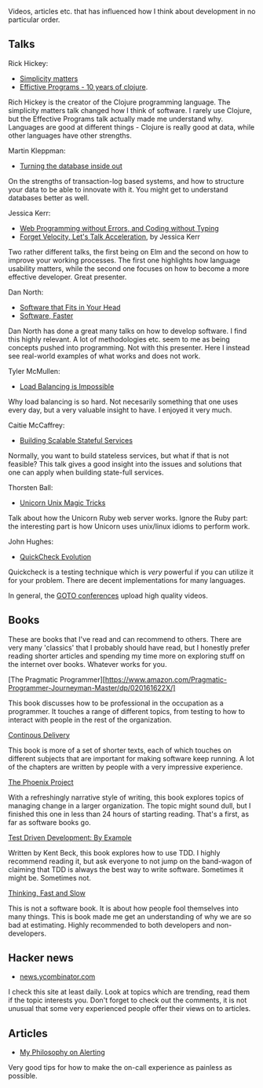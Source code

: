 Videos, articles etc. that has influenced how I think about development in no particular order.

## Talks

Rick Hickey:

- [Simplicity matters](https://www.youtube.com/watch?v=rI8tNMsozo0)
- [Effictive Programs - 10 years of clojure](https://www.youtube.com/watch?v=2V1FtfBDsLU).

Rich Hickey is the creator of the Clojure programming language. The simplicity matters talk changed how I think of software. I rarely use Clojure, but the Effective Programs talk actually made me understand why. Languages are good at different things - Clojure is really good at data, while other languages have other strengths.

Martin Kleppman:

- [Turning the database inside out](https://www.youtube.com/watch?v=fU9hR3kiOK0)

On the strengths of transaction-log based systems, and how to structure your data to be able to innovate with it. You might get to understand databases better as well.

Jessica Kerr:

- [Web Programming without Errors, and Coding without Typing](https://www.youtube.com/watch?v=yFN8Y0Aoflw)
- [Forget Velocity, Let's Talk Acceleration](https://www.youtube.com/watch?v=Lbcyyu8XB_Y), by Jessica Kerr

Two rather different talks, the first being on Elm and the second on how to improve your working processes. The first one highlights how language usability matters, while the second one focuses on how to become a more effective developer. Great presenter.

Dan North:

- [Software that Fits in Your Head](https://www.youtube.com/watch?v=4Y0tOi7QWqM)
- [Software, Faster](https://www.youtube.com/watch?v=USc-yLHXNUg)

Dan North has done a great many talks on how to develop software. I find this highly relevant. A lot of methodologies etc. seem to me as being concepts pushed into programming. Not with this presenter. Here I instead see real-world examples of what works and does not work.

Tyler McMullen:

- [Load Balancing is Impossible](https://www.youtube.com/watch?v=kpvbOzHUakA)

Why load balancing is so hard. Not necesarily something that one uses every day, but a very valuable insight to have. I enjoyed it very much.

Caitie McCaffrey: 

- [Building Scalable Stateful Services](https://www.youtube.com/watch?v=H0i_bXKwujQ&t=6s)

Normally, you want to build stateless services, but what if that is not feasible? This talk gives a good insight into the issues and solutions that one can apply when building state-full services.

Thorsten Ball: 

- [Unicorn Unix Magic Tricks](https://www.youtube.com/watch?v=DGhlQomeqKc)

Talk about how the Unicorn Ruby web server works. Ignore the Ruby part: the interesting part is how Unicorn uses unix/linux idioms to perform work. 

John Hughes:

- [QuickCheck Evolution](https://www.youtube.com/watch?v=gPFSZ8oKjco) 

Quickcheck is a testing technique which is _very_ powerful if you can utilize it for your problem. There are decent implementations for many languages.

In general, the [GOTO conferences](https://www.youtube.com/user/GotoConferences/) upload high quality videos. 

## Books

These are books that I've read and can recommend to others. There are very many 'classics' that I probably should have read, but I honestly prefer reading shorter articles and spending my time more on exploring stuff on the internet over books. Whatever works for you.

[The Pragmatic Programmer][https://www.amazon.com/Pragmatic-Programmer-Journeyman-Master/dp/020161622X/]

This book discusses how to be professional in the occupation as a programmer. It touches a range of different topics, from testing to how to interact with people in the rest of the organization. 

[Continous Delivery](https://www.amazon.com/Continuous-Delivery-Deployment-Automation-Addison-Wesley/dp/0321601912/) 

This book is more of a set of shorter texts, each of which touches on different subjects that are important for making software keep running. A lot of the chapters are written by people with a very impressive experience. 

[The Phoenix Project](https://www.amazon.com/Phoenix-Project-DevOps-Helping-Business/dp/0988262509/)

With a refreshingly narrative style of writing, this book explores topics of managing change in a larger organization. The topic might sound dull, but I finished this one in less than 24 hours of starting reading. That's a first, as far as software books go.

[Test Driven Development: By Example](https://www.amazon.com/Test-Driven-Development-Kent-Beck/dp/0321146530/)

Written by Kent Beck, this book explores how to use TDD. I highly recommend reading it, but ask everyone to not jump on the band-wagon of claiming that TDD is always the best way to write software. Sometimes it might be. Sometimes not.

[Thinking, Fast and Slow](https://www.amazon.com/Thinking-Fast-Slow-Daniel-Kahneman/dp/0374533555/) 

This is not a software book. It is about how people fool themselves into many things. This is book made me get an understanding of why we are so bad at estimating. Highly recommended to both developers and non-developers.

## Hacker news

- [news.ycombinator.com](news.ycombinator.com)

I check this site at least daily. Look at topics which are trending, read them if the topic interests you. Don't forget to check out the comments, it is not unusual that some very experienced people offer their views on to articles. 

## Articles 

- [My Philosophy on Alerting](https://docs.google.com/document/d/199PqyG3UsyXlwieHaqbGiWVa8eMWi8zzAn0YfcApr8Q/edit) 

Very good tips for how to make the on-call experience as painless as possible.
